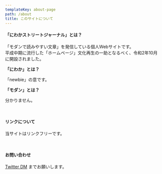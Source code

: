 ```yaml
---
templateKey: about-page
path: /about
title: このサイトについて
---
```

#### 「にわかストリートジャーナル」とは？

「モダンで読みやすい文章」を発信している個人Webサイトです。\
平成中期に流行した「ホームページ」文化再生の一助となるべく、令和2年10月に開設されました。

 **「にわか」とは？**

「newbie」の意です。

**「モダン」とは？**

分かりません。

<br />

#### リンクについて

当サイトはリンクフリーです。

<br />

#### お問い合わせ

<div class="twitter"><a href="https://twitter.com/messages/compose?recipient_id=1298740922981572609&ref_src=twsrc%5Etfw" class="twitter-dm-button" data-screen-name="DailyNewbie" data-show-count="false">Twitter DM</a><script async src="https://platform.twitter.com/widgets.js" charset="utf-8"></script> までお願いします。</div>